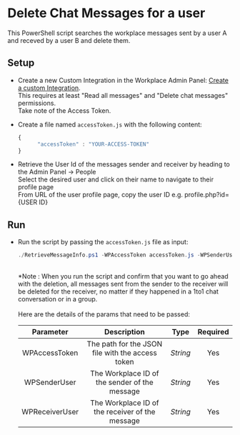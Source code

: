 # Delete Chat Messages for a user

This PowerShell script searches the workplace messages sent by a user A and receved by a user B and delete them.

## Setup

* Create a new Custom Integration in the Workplace Admin Panel: [Create a custom Integration](https://developers.facebook.com/docs/workplace/custom-integrations-new/#creating).
<br/>This requires at least "Read all messages" and "Delete chat messages" permissions.
<br/>Take note of the Access Token.

* Create a file named `accessToken.js` with the following content:

   ```javascript
   {
         "accessToken" : "YOUR-ACCESS-TOKEN"
   }
   ```

 * Retrieve the User Id of the messages sender and receiver by heading to the Admin Panel -> People
 <br/>Select the desired user and click on their name to navigate to their profile page
 <br/>From URL of the user profile page, copy the user ID e.g. profile.php?id={USER ID}

## Run

* Run the script by passing the `accessToken.js` file as input:

   ```powershell
   ./RetrieveMessageInfo.ps1 -WPAccessToken accessToken.js -WPSenderUser <Sender User ID> -WPReceiverUser <Receiver User ID>
   ```
   </br>
   *Note : When you run the script and confirm that you want to go ahead with the deletion, all messages sent from the sender to the receiver will be deleted for the receiver, no matter if they happened in a 1to1 chat conversation or in a group.
   </br>
   </br>
   Here are the details of the params that need to be passed:

   | Parameter         | Description                                                |  Type    |  Required    |
   |:-----------------:|:----------------------------------------------------------:|:--------:|:------------:|
   | WPAccessToken     |  The path for the JSON file with the access token          | _String_ | Yes          |
   | WPSenderUser      |  The Workplace ID of the sender of the message             | _String_ | Yes          |
   | WPReceiverUser    |  The Workplace ID of the receiver of the message           | _String_ | Yes          |
